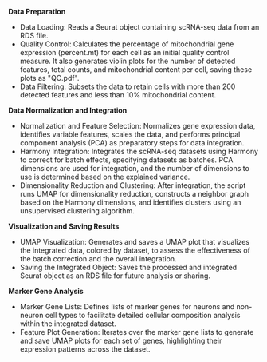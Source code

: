 **Data Preparation**
- Data Loading: Reads a Seurat object containing scRNA-seq data from an RDS file.
- Quality Control: Calculates the percentage of mitochondrial gene expression (percent.mt) for each cell as an initial quality control measure. It also generates violin plots for the number of detected features, total counts, and mitochondrial content per cell, saving these plots as "QC.pdf".
- Data Filtering: Subsets the data to retain cells with more than 200 detected features and less than 10% mitochondrial content.
  
**Data Normalization and Integration**
- Normalization and Feature Selection: Normalizes gene expression data, identifies variable features, scales the data, and performs principal component analysis (PCA) as preparatory steps for data integration.
- Harmony Integration: Integrates the scRNA-seq datasets using Harmony to correct for batch effects, specifying datasets as batches. PCA dimensions are used for integration, and the number of dimensions to use is determined based on the explained variance.
- Dimensionality Reduction and Clustering: After integration, the script runs UMAP for dimensionality reduction, constructs a neighbor graph based on the Harmony dimensions, and identifies clusters using an unsupervised clustering algorithm.

**Visualization and Saving Results**
- UMAP Visualization: Generates and saves a UMAP plot that visualizes the integrated data, colored by dataset, to assess the effectiveness of the batch correction and the overall integration.
- Saving the Integrated Object: Saves the processed and integrated Seurat object as an RDS file for future analysis or sharing.

**Marker Gene Analysis**
- Marker Gene Lists: Defines lists of marker genes for neurons and non-neuron cell types to facilitate detailed cellular composition analysis within the integrated dataset.
- Feature Plot Generation: Iterates over the marker gene lists to generate and save UMAP plots for each set of genes, highlighting their expression patterns across the dataset.

